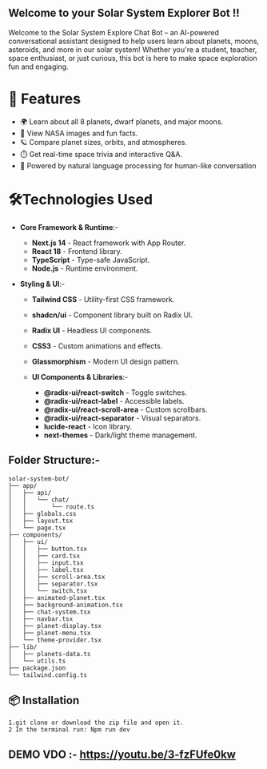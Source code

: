 ## Welcome to your Solar System  Explorer Bot !!
Welcome to the Solar System Explore Chat Bot – an AI-powered conversational assistant designed to help users learn about planets, moons, asteroids, and more in our solar system! Whether you're a student, teacher, space enthusiast, or just curious, this bot is here to make space exploration fun and engaging.

# 🚀 Features
- 🌍 Learn about all 8 planets, dwarf planets, and major moons.
-  📸 View NASA images and fun facts.
-  🪐 Compare planet sizes, orbits, and atmospheres.
-  ⏱️ Get real-time space trivia and interactive Q&A.
-  🧠 Powered by natural language processing for human-like conversation

# 🛠️Technologies Used

- **Core Framework & Runtime**:-
  - **Next.js 14** - React framework with App Router.
   - **React 18** - Frontend library.
   - **TypeScript** - Type-safe JavaScript.
   - **Node.js** - Runtime environment.
  
      
- **Styling & UI**:-
  - **Tailwind CSS** - Utility-first CSS framework.
  - **shadcn/ui** - Component library built on Radix UI.
  - **Radix UI** - Headless UI components.
  - **CSS3** - Custom animations and effects.
  - **Glassmorphism** - Modern UI design pattern.
 
  - **UI Components & Libraries**:-
    - **@radix-ui/react-switch** - Toggle switches.
    - **@radix-ui/react-label** - Accessible labels.
    - **@radix-ui/react-scroll-area** - Custom scrollbars.
    - **@radix-ui/react-separator** - Visual separators.
    - **lucide-react** - Icon library.
    - **next-themes** - Dark/light theme management.
       

## Folder Structure:-
```
solar-system-bot/
├── app/
│   ├── api/
│   │   └── chat/
│   │       └── route.ts
│   ├── globals.css
│   ├── layout.tsx
│   └── page.tsx
├── components/
│   ├── ui/
│   │   ├── button.tsx
│   │   ├── card.tsx
│   │   ├── input.tsx
│   │   ├── label.tsx
│   │   ├── scroll-area.tsx
│   │   ├── separator.tsx
│   │   └── switch.tsx
│   ├── animated-planet.tsx
│   ├── background-animation.tsx
│   ├── chat-system.tsx
│   ├── navbar.tsx
│   ├── planet-display.tsx
│   ├── planet-menu.tsx
│   └── theme-provider.tsx
├── lib/
│   ├── planets-data.ts
│   └── utils.ts
├── package.json
└── tailwind.config.ts

 ```

## 📦 Installation
 ```
1.git clone or download the zip file and open it.
2 In the terminal run: Npm run dev
```

## DEMO VDO  :- https://youtu.be/3-fzFUfe0kw
